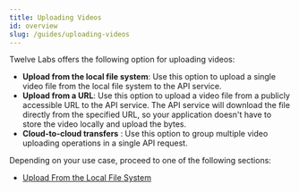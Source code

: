 ```yaml
---
title: Uploading Videos
id: overview
slug: /guides/uploading-videos
---
```


Twelve Labs offers the following option for uploading videos:
- **Upload from the local file system**: Use this option to upload a single video file from the local file system to the API service.
- **Upload from a URL**:  Use this option to upload a video file from a publicly accessible URL to the API service. The API service will download the file directly from the specified URL, so your application doesn't have to store the video locally and upload the bytes.
- **Cloud-to-cloud transfers** : Use this option to group multiple video uploading operations in a single API request. 

Depending on your use case, proceed to one of the following sections:

- [Upload From the Local File System](./uploading-videos/upload-from-the-local-file-system)


